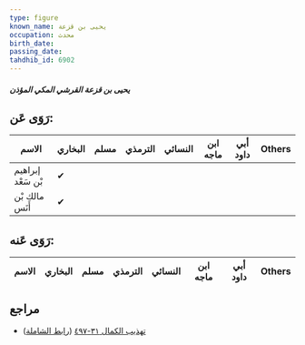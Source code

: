 ```yaml
---
type: figure
known_name: يحيى بن قزعة
occupation: محدث
birth_date:
passing_date:
tahdhib_id: 6902
---
```

##### يحيى بن قزعة القرشي المكي المؤذن

## رَوَى عَن:
| الاسم             | البخاري | مسلم | الترمذي | النسائي | ابن ماجه | أبي داود | Others |
| ----------------- | ------- | ---- | ------- | ------- | -------- | -------- | ------ |
| إبراهيم بْن سَعْد | ✔       |      |         |         |          |          |        |
| مالك بْن أَنَس    | ✔       |      |         |         |          |          |        |
## رَوَى عَنه:
| الاسم | البخاري | مسلم | الترمذي | النسائي | ابن ماجه | أبي داود | Others |
| ----- | ------- | ---- | ------- | ------- | -------- | -------- | ------ |
## مراجع
- [تهذيب الكمال ٣١-٤٩٧](obsidian://open?vault=Tahdhib-al-Kamal&file=Figures/٦٩٠٢-يحيى%20بن%20قزعة%20القرشي%20المكي%20المؤذن) ([رابط الشاملة](https://shamela.ws/book/3722/17045))